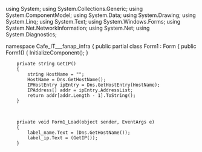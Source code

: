 using System;
using System.Collections.Generic;
using System.ComponentModel;
using System.Data;
using System.Drawing;
using System.Linq;
using System.Text;
using System.Windows.Forms;
using System.Net.NetworkInformation;
using System.Net;
using System.Diagnostics;

namespace Cafe_IT___fanap_infra
{
    public partial class Form1 : Form
    {
        public Form1()
        {
            InitializeComponent();
        }


        private string GetIP()
        {
            string HostName = "";
            HostName = Dns.GetHostName();
            IPHostEntry ipEntry = Dns.GetHostEntry(HostName);
            IPAddress[] addr = ipEntry.AddressList;
            return addr[addr.Length - 1].ToString();
        }

        

        private void Form1_Load(object sender, EventArgs e)
        {
            label_name.Text = (Dns.GetHostName());
            label_ip.Text = (GetIP());
        }
